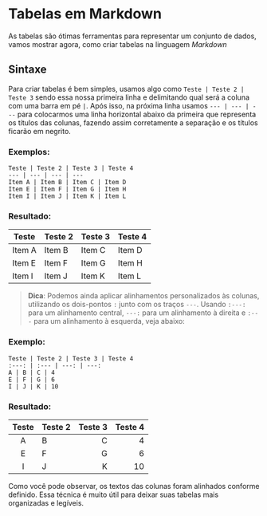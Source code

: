 # **Tabelas em Markdown**
As tabelas são ótimas ferramentas para representar um conjunto de dados, vamos mostrar agora, como criar tabelas na linguagem *Markdown*

## Sintaxe
Para criar tabelas é bem simples, usamos algo como `Teste | Teste 2 | Teste 3` sendo essa nossa primeira linha e delimitando qual será a coluna com uma barra em pé `|`. Após isso, na próxima linha usamos `--- | --- | ---` para colocarmos uma linha horizontal abaixo da primeira que representa os títulos das colunas, fazendo assim corretamente a separação e os títulos ficarão em negrito.

### Exemplos:
```
Teste | Teste 2 | Teste 3 | Teste 4
--- | --- | --- | ---
Item A | Item B | Item C | Item D
Item E | Item F | Item G | Item H
Item I | Item J | Item K | Item L
```
### Resultado:
Teste | Teste 2 | Teste 3 | Teste 4
--- | --- | --- | ---
Item A | Item B | Item C | Item D
Item E | Item F | Item G | Item H
Item I | Item J | Item K | Item L

> **Dica**: Podemos ainda aplicar alinhamentos personalizados às colunas, utilizando os dois-pontos `:` junto com os traços `---`. Usando `:---:` para um alinhamento central, `---:` para um alinhamento à direita e `:---` para um alinhamento à esquerda, veja abaixo:

### Exemplo:
```
Teste | Teste 2 | Teste 3 | Teste 4
:---: | :--- | ---: | ---:
A | B | C | 4
E | F | G | 6
I | J | K | 10
```
### Resultado:
Teste | Teste 2 | Teste 3 | Teste 4
:---: | :--- | ---: | ---:
A | B | C | 4
E | F | G | 6
I | J | K | 10

Como você pode observar, os textos das colunas foram alinhados conforme definido. Essa técnica é muito útil para deixar suas tabelas mais organizadas e legíveis.